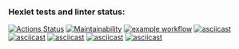 ### Hexlet tests and linter status:
[![Actions Status](https://github.com/LikerK/python-project-lvl1/workflows/hexlet-check/badge.svg)](https://github.com/LikerK/python-project-lvl1/actions)
[![Maintainability](https://api.codeclimate.com/v1/badges/a99a88d28ad37a79dbf6/maintainability)](https://codeclimate.com/github/LikerK/python-project-lvl1)
[![example workflow](https://github.com/LikerK/python-project-lvl1/actions/workflows/github-actions-demo.yml/badge.svg)](https://github.com/LikerK/python-project-lvl1/actions/runs/1261455738)
[![asciicast](https://asciinema.org/a/liQlVOO23Acc0L0Xa9Wt7T7e4.svg)](https://asciinema.org/a/liQlVOO23Acc0L0Xa9Wt7T7e4)
[![asciicast](https://asciinema.org/a/SZ5iZR2RFuSAxypYfyItUZZDx.svg)](https://asciinema.org/a/SZ5iZR2RFuSAxypYfyItUZZDx)
[![asciicast](https://asciinema.org/a/v3oA0lSvwtctc99SBqAR0wPJg.svg)](https://asciinema.org/a/v3oA0lSvwtctc99SBqAR0wPJg)
[![asciicast](https://asciinema.org/a/pt3us7AI1kyMwBlYUWma5qOvM.svg)](https://asciinema.org/a/pt3us7AI1kyMwBlYUWma5qOvM)
[![asciicast](https://asciinema.org/a/73iHpT3dQ44VPyqVHkf9ZVQGO.svg)](https://asciinema.org/a/73iHpT3dQ44VPyqVHkf9ZVQGO)
